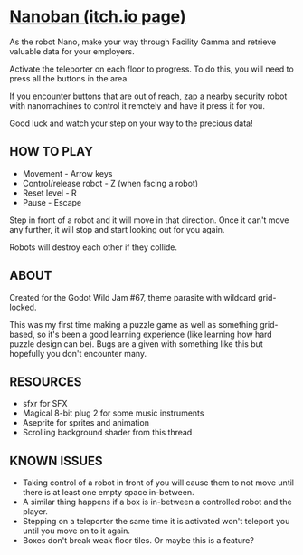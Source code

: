 # [Nanoban (itch.io page)](https://hatenasoft.itch.io/nanoban)

As the robot Nano, make your way through Facility Gamma and retrieve valuable data for your employers.

Activate the teleporter on each floor to progress. To do this, you will need to press all the buttons in the area.

If you encounter buttons that are out of reach, zap a nearby security robot with nanomachines to control it remotely and have it press it for you.

Good luck and watch your step on your way to the precious data!  

## HOW TO PLAY

- Movement - Arrow keys
- Control/release robot - Z (when facing a robot)
- Reset level - R
- Pause - Escape

Step in front of a robot and it will move in that direction. Once it can't move any further, it will stop and start looking out for you again.

Robots will destroy each other if they collide.  

## ABOUT

Created for the Godot Wild Jam #67, theme parasite with wildcard grid-locked.

This was my first time making a puzzle game as well as something grid-based, so it's been a good learning experience (like learning how hard puzzle design can be). Bugs are a given with something like this but hopefully you don't encounter many.  

## RESOURCES

- sfxr for SFX
- Magical 8-bit plug 2 for some music instruments
- Aseprite for sprites and animation
- Scrolling background shader from this thread

## KNOWN ISSUES

- Taking control of a robot in front of you will cause them to not move until there is at least one empty space in-between.
- A similar thing happens if a box is in-between a controlled robot and the player.
- Stepping on a teleporter the same time it is activated won't teleport you until you move on to it again.
- Boxes don't break weak floor tiles. Or maybe this is a feature?
